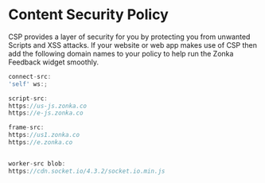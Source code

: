 # Content Security Policy

CSP provides a layer of security for you by protecting you from unwanted Scripts and XSS attacks. If your website or web app makes use of CSP then add the following domain names to your policy to help run the Zonka Feedback widget smoothly.

```javascript
connect-src: 
'self' ws:;

script-src: 
https://us-js.zonka.co 
https://e-js.zonka.co

frame-src: 
https://us1.zonka.co 
https://e.zonka.co


worker-src blob:
https://cdn.socket.io/4.3.2/socket.io.min.js



```
